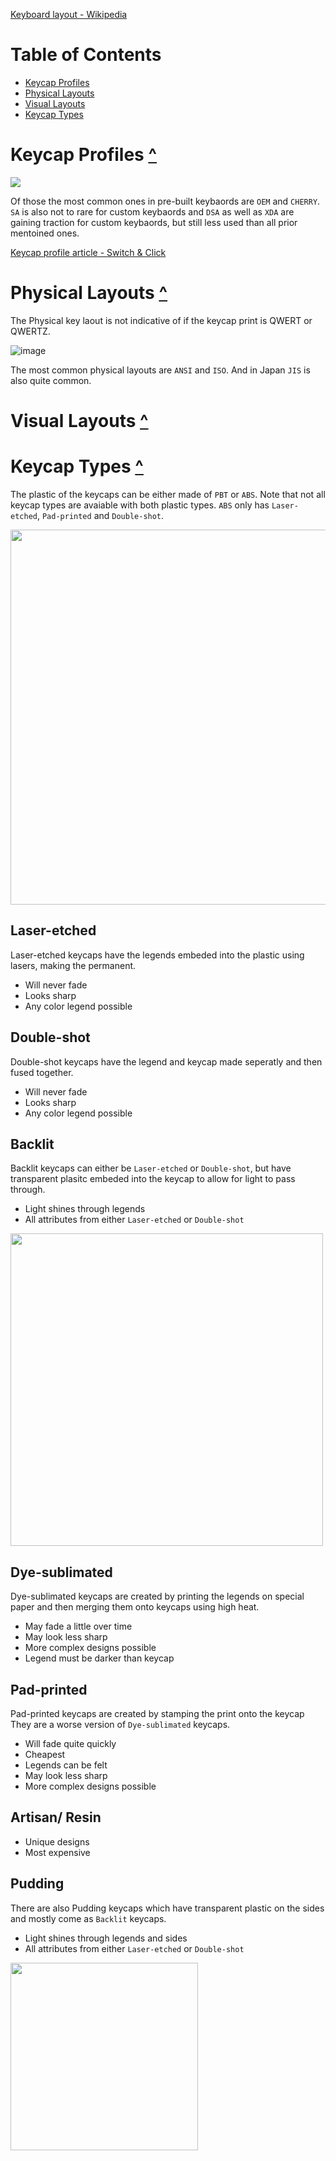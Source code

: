 [Keyboard layout - Wikipedia](https://en.wikipedia.org/wiki/Keyboard_layout)

# Table of Contents
- [Keycap Profiles](#Keycap-Profiles-)
- [Physical Layouts](#Physical-Layouts-)
- [Visual Layouts](#Visual-Layouts-)
- [Keycap Types](#Keycap-Types-)


# Keycap Profiles [^](#table-of-contents)
<img src="https://user-images.githubusercontent.com/85735034/235356236-3675fa65-e910-434b-ac70-fd53ef4a6406.png">

Of those the most common ones in pre-built keybaords are `OEM` and `CHERRY`. `SA` is also not to rare for custom keybaords and `DSA` as well as `XDA` are gaining traction for custom keybaords, but still less used than all prior mentoined ones.

[Keycap profile article - Switch & Click](https://switchandclick.com/sa-vs-dsa-vs-oem-vs-cherry-vs-xda-keycap-profiles/)

# Physical Layouts [^](#table-of-contents)


The Physical key laout is not indicative of if the keycap print is QWERT or QWERTZ. 

![image](https://user-images.githubusercontent.com/85735034/235356909-8e098a32-b94c-40af-a52f-f30ccedda283.png)

The most common physical layouts are `ANSI` and `ISO`. And in Japan `JIS` is also quite common.

# Visual Layouts [^](#table-of-contents)


# Keycap Types [^](#table-of-contents)

The plastic of the keycaps can be either made of `PBT` or `ABS`. Note that not all keycap types are avaiable with both plastic types. `ABS` only has `Laser-etched`, `Pad-printed` and `Double-shot`.



<img src="https://user-images.githubusercontent.com/85735034/235363825-e22171bc-041e-4128-ae16-aa8a7ba00234.png" width="600">

## Laser-etched
Laser-etched keycaps have the legends embeded into the plastic using lasers, making the permanent.
- Will never fade
- Looks sharp
- Any color legend possible

## Double-shot
Double-shot keycaps have the legend and keycap made seperatly and then fused together.
- Will never fade
- Looks sharp
- Any color legend possible

## Backlit
Backlit keycaps can either be `Laser-etched` or `Double-shot`, but have transparent plasitc embeded into the keycap to allow for light to pass through.

- Light shines through legends
- All attributes from either `Laser-etched` or `Double-shot`

<img src="https://user-images.githubusercontent.com/85735034/235361035-d0a3d562-9cd3-4fc1-addd-aa3613fe961a.png" width="500">


## Dye-sublimated
Dye-sublimated keycaps are created by printing the legends on special paper and then merging them onto keycaps using high heat.
- May fade a little over time
- May look less sharp
- More complex designs possible
- Legend must be darker than keycap

## Pad-printed
Pad-printed keycaps are created by stamping the print onto the keycap They are a worse version of `Dye-sublimated` keycaps.
- Will fade quite quickly
- Cheapest
- Legends can be felt
- May look less sharp
- More complex designs possible

## Artisan/ Resin

- Unique designs
- Most expensive

## Pudding
There are also Pudding keycaps which have transparent plastic on the sides and mostly come as `Backlit` keycaps.

- Light shines through legends and sides
- All attributes from either `Laser-etched` or `Double-shot`

<img src="https://user-images.githubusercontent.com/85735034/235364198-9b63bd60-828d-46e3-b7a4-d8d8396792f3.png" width="300">


